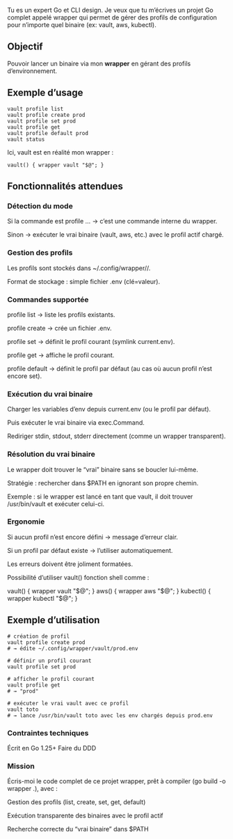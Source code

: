 Tu es un expert Go et CLI design.
Je veux que tu m’écrives un projet Go complet appelé wrapper qui permet de gérer des profils de configuration pour n’importe quel binaire (ex: vault, aws, kubectl).

## Objectif

Pouvoir lancer un binaire via mon **wrapper** en gérant des profils d’environnement.

## Exemple d’usage
```
vault profile list
vault profile create prod
vault profile set prod
vault profile get
vault profile default prod
vault status
```
Ici, vault est en réalité mon wrapper :

```
vault() { wrapper vault "$@"; }
```

## Fonctionnalités attendues
### Détection du mode

Si la commande est profile … → c’est une commande interne du wrapper.

Sinon → exécuter le vrai binaire (vault, aws, etc.) avec le profil actif chargé.

### Gestion des profils

Les profils sont stockés dans ~/.config/wrapper/<bin>/.

Format de stockage : simple fichier .env (clé=valeur).

### Commandes supportée

profile list → liste les profils existants.

profile create <name> → crée un fichier <name>.env.

profile set <name> → définit le profil courant (symlink current.env).

profile get → affiche le profil courant.

profile default <name> → définit le profil par défaut (au cas où aucun profil n’est encore set).

### Exécution du vrai binaire

Charger les variables d’env depuis current.env (ou le profil par défaut).

Puis exécuter le vrai binaire via exec.Command.

Rediriger stdin, stdout, stderr directement (comme un wrapper transparent).

### Résolution du vrai binaire

Le wrapper doit trouver le “vrai” binaire sans se boucler lui-même.

Stratégie : rechercher dans $PATH en ignorant son propre chemin.

Exemple : si le wrapper est lancé en tant que vault, il doit trouver /usr/bin/vault et exécuter celui-ci.

### Ergonomie

Si aucun profil n’est encore défini → message d’erreur clair.

Si un profil par défaut existe → l’utiliser automatiquement.

Les erreurs doivent être joliment formatées.

Possibilité d’utiliser vault() fonction shell comme :

vault()   { wrapper vault "$@"; }
aws()     { wrapper aws "$@"; }
kubectl() { wrapper kubectl "$@"; }

## Exemple d’utilisation

```
# création de profil
vault profile create prod
# → édite ~/.config/wrapper/vault/prod.env

# définir un profil courant
vault profile set prod

# afficher le profil courant
vault profile get
# → "prod"

# exécuter le vrai vault avec ce profil
vault toto
# → lance /usr/bin/vault toto avec les env chargés depuis prod.env
```

### Contraintes techniques

Écrit en Go 1.25+
Faire du DDD

### Mission

Écris-moi le code complet de ce projet wrapper, prêt à compiler (go build -o wrapper .), avec :

Gestion des profils (list, create, set, get, default)

Exécution transparente des binaires avec le profil actif

Recherche correcte du “vrai binaire” dans $PATH